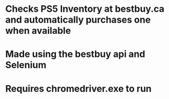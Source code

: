 # Checks PS5 Inventory at bestbuy.ca and automatically purchases one when available
# Made using the bestbuy api and Selenium
# Requires chromedriver.exe to run
